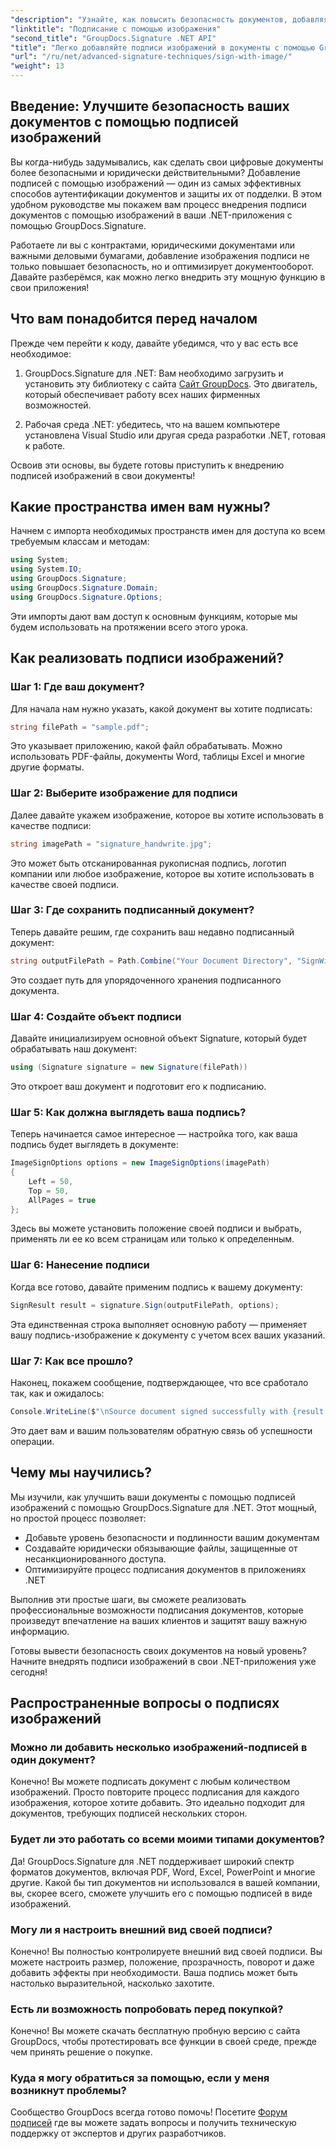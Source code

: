 ```yaml
---
"description": "Узнайте, как повысить безопасность документов, добавляя подписи изображений в приложения .NET с помощью GroupDocs.Signature. Простая интеграция для создания защищенных от несанкционированного доступа и юридически обязывающих документов."
"linktitle": "Подписание с помощью изображения"
"second_title": "GroupDocs.Signature .NET API"
"title": "Легко добавляйте подписи изображений в документы с помощью GroupDocs.Signature"
"url": "/ru/net/advanced-signature-techniques/sign-with-image/"
"weight": 13
---
```


## Введение: Улучшите безопасность ваших документов с помощью подписей изображений

Вы когда-нибудь задумывались, как сделать свои цифровые документы более безопасными и юридически действительными? Добавление подписей с помощью изображений — один из самых эффективных способов аутентификации документов и защиты их от подделки. В этом удобном руководстве мы покажем вам процесс внедрения подписи документов с помощью изображений в ваши .NET-приложения с помощью GroupDocs.Signature.

Работаете ли вы с контрактами, юридическими документами или важными деловыми бумагами, добавление изображения подписи не только повышает безопасность, но и оптимизирует документооборот. Давайте разберёмся, как можно легко внедрить эту мощную функцию в свои приложения!

## Что вам понадобится перед началом

Прежде чем перейти к коду, давайте убедимся, что у вас есть все необходимое:

1. GroupDocs.Signature для .NET: Вам необходимо загрузить и установить эту библиотеку с сайта [Сайт GroupDocs](https://releases.groupdocs.com/signature/net/). Это двигатель, который обеспечивает работу всех наших фирменных возможностей.

2. Рабочая среда .NET: убедитесь, что на вашем компьютере установлена Visual Studio или другая среда разработки .NET, готовая к работе.

Освоив эти основы, вы будете готовы приступить к внедрению подписей изображений в свои документы!

## Какие пространства имен вам нужны?

Начнем с импорта необходимых пространств имен для доступа ко всем требуемым классам и методам:

```csharp
using System;
using System.IO;
using GroupDocs.Signature;
using GroupDocs.Signature.Domain;
using GroupDocs.Signature.Options;
```

Эти импорты дают вам доступ к основным функциям, которые мы будем использовать на протяжении всего этого урока.

## Как реализовать подписи изображений?

### Шаг 1: Где ваш документ?

Для начала нам нужно указать, какой документ вы хотите подписать:

```csharp
string filePath = "sample.pdf";
```

Это указывает приложению, какой файл обрабатывать. Можно использовать PDF-файлы, документы Word, таблицы Excel и многие другие форматы.

### Шаг 2: Выберите изображение для подписи

Далее давайте укажем изображение, которое вы хотите использовать в качестве подписи:

```csharp
string imagePath = "signature_handwrite.jpg";
```

Это может быть отсканированная рукописная подпись, логотип компании или любое изображение, которое вы хотите использовать в качестве своей подписи.

### Шаг 3: Где сохранить подписанный документ?

Теперь давайте решим, где сохранить ваш недавно подписанный документ:

```csharp
string outputFilePath = Path.Combine("Your Document Directory", "SignWithImage", fileName);
```

Это создает путь для упорядоченного хранения подписанного документа.

### Шаг 4: Создайте объект подписи

Давайте инициализируем основной объект Signature, который будет обрабатывать наш документ:

```csharp
using (Signature signature = new Signature(filePath))
```

Это откроет ваш документ и подготовит его к подписанию.

### Шаг 5: Как должна выглядеть ваша подпись?

Теперь начинается самое интересное — настройка того, как ваша подпись будет выглядеть в документе:

```csharp
ImageSignOptions options = new ImageSignOptions(imagePath)
{
    Left = 50,
    Top = 50,
    AllPages = true
};
```

Здесь вы можете установить положение своей подписи и выбрать, применять ли ее ко всем страницам или только к определенным.

### Шаг 6: Нанесение подписи

Когда все готово, давайте применим подпись к вашему документу:

```csharp
SignResult result = signature.Sign(outputFilePath, options);
```

Эта единственная строка выполняет основную работу — применяет вашу подпись-изображение к документу с учетом всех ваших указаний.

### Шаг 7: Как все прошло?

Наконец, покажем сообщение, подтверждающее, что все сработало так, как и ожидалось:

```csharp
Console.WriteLine($"\nSource document signed successfully with {result.Succeeded.Count} signature(s).\nFile saved at {outputFilePath}.");
```

Это дает вам и вашим пользователям обратную связь об успешности операции.

## Чему мы научились?

Мы изучили, как улучшить ваши документы с помощью подписей изображений с помощью GroupDocs.Signature для .NET. Этот мощный, но простой процесс позволяет:

- Добавьте уровень безопасности и подлинности вашим документам
- Создавайте юридически обязывающие файлы, защищенные от несанкционированного доступа.
- Оптимизируйте процесс подписания документов в приложениях .NET

Выполнив эти простые шаги, вы сможете реализовать профессиональные возможности подписания документов, которые произведут впечатление на ваших клиентов и защитят вашу важную информацию.

Готовы вывести безопасность своих документов на новый уровень? Начните внедрять подписи изображений в свои .NET-приложения уже сегодня!

## Распространенные вопросы о подписях изображений

### Можно ли добавить несколько изображений-подписей в один документ?

Конечно! Вы можете подписать документ с любым количеством изображений. Просто повторите процесс подписания для каждого изображения, которое хотите добавить. Это идеально подходит для документов, требующих подписей нескольких сторон.

### Будет ли это работать со всеми моими типами документов?

Да! GroupDocs.Signature для .NET поддерживает широкий спектр форматов документов, включая PDF, Word, Excel, PowerPoint и многие другие. Какой бы тип документов ни использовался в вашей компании, вы, скорее всего, сможете улучшить его с помощью подписей в виде изображений.

### Могу ли я настроить внешний вид своей подписи?

Конечно! Вы полностью контролируете внешний вид своей подписи. Вы можете настроить размер, положение, прозрачность, поворот и даже добавить эффекты при необходимости. Ваша подпись может быть настолько выразительной, насколько захотите.

### Есть ли возможность попробовать перед покупкой?

Конечно! Вы можете скачать бесплатную пробную версию с сайта GroupDocs, чтобы протестировать все функции в своей среде, прежде чем принять решение о покупке.

### Куда я могу обратиться за помощью, если у меня возникнут проблемы?

Сообщество GroupDocs всегда готово помочь! Посетите [Форум подписей](https://forum.groupdocs.com/c/signature/13) где вы можете задать вопросы и получить техническую поддержку от экспертов и других разработчиков.